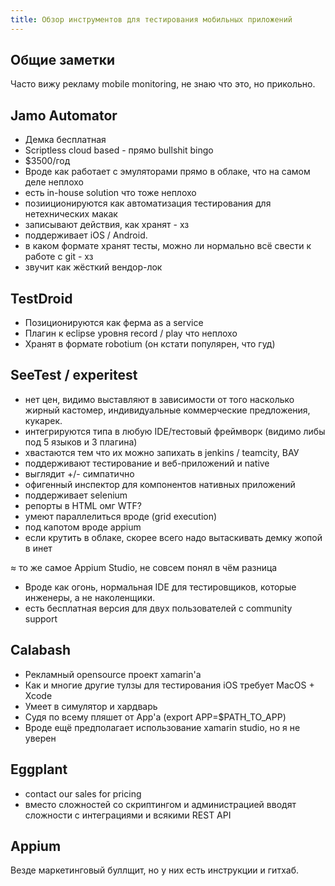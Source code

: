 ```yaml
---
title: Обзор инструментов для тестирования мобильных приложений
---
```


## Общие заметки

Часто вижу рекламу mobile monitoring, не знаю что это, но прикольно.

## Jamo Automator

- Демка бесплатная
- Scriptless cloud based - прямо bullshit bingo
- $3500/год
- Вроде как работает с эмуляторами прямо в облаке, что на самом деле неплохо
- есть in-house solution что тоже неплохо
- позииционируются как автоматизация тестирования для нетехнических макак
- записывают действия, как хранят - хз
- поддерживает iOS / Android.
- в каком формате хранят тесты, можно ли нормально всё свести к работе с git - хз
- звучит как жёсткий вендор-лок

## TestDroid

- Позиционируются как ферма as a service
- Плагин к eclipse уровня record / play что неплохо
- Хранят в формате robotium (он кстати популярен, что гуд)

## SeeTest / experitest

- нет цен, видимо выставляют в зависимости от того насколько жирный кастомер, индивидуальные коммерческие предложения, кукарек.
- интегрируются типа в любую IDE/тестовый фреймворк (видимо либы под 5 языков и 3 плагина)
- хвастаются тем что их можно запихать в jenkins / teamcity, ВАУ
- поддерживают тестирование и веб-приложений и native
- выглядит +/- симпатично
- офигенный инспектор для компонентов нативных приложений
- поддерживает selenium
- репорты в HTML омг WTF?
- умеют параллелиться вроде (grid execution)
- под капотом вроде appium
- если крутить в облаке, скорее всего надо вытаскивать демку жопой в инет

≈ то же самое Appium Studio, не совсем понял в чём разница

- Вроде как огонь, нормальная IDE для тестировщиков, которые инженеры, а не наколенщики.
- есть бесплатная версия для двух пользователей с community support

## Calabash

- Рекламный opensource проект xamarin'а
- Как и многие другие тулзы для тестирования iOS требует MacOS + Xcode
- Умеет в симулятор и хардварь
- Судя по всему пляшет от App'а (export APP=$PATH_TO_APP)
- Вроде ещё предполагает использование xamarin studio, но я не уверен

## Eggplant

- contact our sales for pricing
- вместо сложностей со скриптингом и администрацией вводят сложности с интеграциями и всякими REST API

## Appium

Везде маркетинговый буллщит, но у них есть инструкции и гитхаб.

